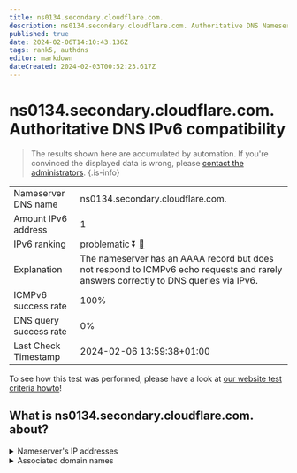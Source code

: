 ```yaml
---
title: ns0134.secondary.cloudflare.com.
description: ns0134.secondary.cloudflare.com. Authoritative DNS Nameserver IPv6 compatibility
published: true
date: 2024-02-06T14:10:43.136Z
tags: rank5, authdns
editor: markdown
dateCreated: 2024-02-03T00:52:23.617Z
---
```


# ns0134.secondary.cloudflare.com. Authoritative DNS IPv6 compatibility

> The results shown here are accumulated by automation. If you're convinced the displayed data is wrong, please [contact the administrators](/howto/chat). 
{.is-info}




|   |   |
| - | - |
| Nameserver DNS name | ns0134.secondary.cloudflare.com.
| Amount IPv6 address | 1
| IPv6 ranking | problematic :arrow_double_down: [🔗](/howto/ranking) |
| Explanation | The nameserver has an AAAA record but does not respond to ICMPv6 echo requests and rarely answers correctly to DNS queries via IPv6. |
| ICMPv6 success rate | 100%|
| DNS query success rate | 0% |
| Last Check Timestamp | 2024-02-06 13:59:38+01:00 |

To see how this test was performed, please have a look at [our website test criteria howto](/howto/testcriteria/authdns)!


## What is ns0134.secondary.cloudflare.com. about?




<details>
<summary>Nameserver's IP addresses</summary>

2606:4700:59::a29f:2109

</details>



<details>
<summary>Associated domain names</summary>

www.jpmorganchase.com

</details>
